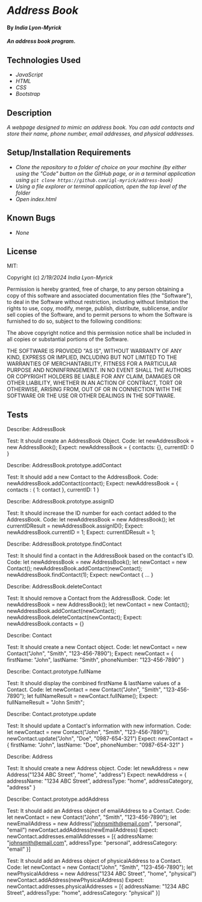 # _Address Book_

#### By _**India Lyon-Myrick**_

#### _An address book program._

## Technologies Used

* _JavaScript_
* _HTML_
* _CSS_
* _Bootstrap_

## Description

_A webpage designed to mimic an address book. You can add contacts and store their name, phone number, email addresses, and physical addresses._

## Setup/Installation Requirements

* _Clone the repository to a folder of choice on your machine (by either using the "Code" button on the GitHub page, or in a terminal application using `git clone https://github.com/igl-myrick/address-book`)_
* _Using a file explorer or terminal application, open the top level of the folder_
* _Open index.html_

## Known Bugs

* _None_

## License

MIT:

Copyright (c) _2/19/2024_ _India Lyon-Myrick_

Permission is hereby granted, free of charge, to any person obtaining a copy of this software and associated documentation files (the "Software"), to deal in the Software without restriction, including without limitation the rights to use, copy, modify, merge, publish, distribute, sublicense, and/or sell copies of the Software, and to permit persons to whom the Software is furnished to do so, subject to the following conditions:

The above copyright notice and this permission notice shall be included in all copies or substantial portions of the Software.

THE SOFTWARE IS PROVIDED "AS IS", WITHOUT WARRANTY OF ANY KIND, EXPRESS OR IMPLIED, INCLUDING BUT NOT LIMITED TO THE WARRANTIES OF MERCHANTABILITY, FITNESS FOR A PARTICULAR PURPOSE AND NONINFRINGEMENT. IN NO EVENT SHALL THE AUTHORS OR COPYRIGHT HOLDERS BE LIABLE FOR ANY CLAIM, DAMAGES OR OTHER LIABILITY, WHETHER IN AN ACTION OF CONTRACT, TORT OR OTHERWISE, ARISING FROM, OUT OF OR IN CONNECTION WITH THE SOFTWARE OR THE USE OR OTHER DEALINGS IN THE SOFTWARE.

## Tests

Describe: AddressBook

Test: It should create an AddressBook Object.
Code: let newAddressBook = new AddressBook();
Expect: newAddressBook = { contacts: {}, currentID: 0 }

Describe: AddressBook.prototype.addContact

Test: It should add a new Contact to the AddressBook.
Code: newAddressBook.addContact(contact);
Expect: newAddressBook = { contacts : { 1: contact }, currentID: 1 }

Describe: AddressBook.prototype.assignID

Test: It should increase the ID number for each contact added to the AddressBook.
Code: 
let newAddressBook = new AddressBook();
let currentIDResult = newAddressBook.assignID();
Expect: newAddressBook.currentID = 1;
Expect: currentIDResult = 1;

Describe: AddressBook.prototype.findContact

Test: It should find a contact in the AddressBook based on the contact's ID.
Code: 
let newAddressBook = new AddressBook();
let newContact = new Contact();
newAddressBook.addContact(newContact);
newAddressBook.findContact(1);
Expect: newContact { ... }

Describe: AddressBook.deleteContact

Test: It should remove a Contact from the AddressBook.
Code:
let newAddressBook = new AddressBook();
let newContact = new Contact();
newAddressBook.addContact(newContact);
newAddressBook.deleteContact(newContact);
Expect: newAddressBook.contacts = {}

Describe: Contact

Test: It should create a new Contact object.
Code: let newContact = new Contact("John", "Smith", "123-456-7890");
Expect: newContact = { firstName: "John", lastName: "Smith", phoneNumber: "123-456-7890" }

Describe: Contact.prototype.fullName

Test: It should display the combined firstName & lastName values of a Contact.
Code:
let newContact = new Contact("John", "Smith", "123-456-7890");
let fullNameResult = newContact.fullName();
Expect: fullNameResult = "John Smith";

Describe: Contact.prototype.update

Test: It should update a Contact's information with new information.
Code: 
let newContact = new Contact("John", "Smith", "123-456-7890");
newContact.update("John", "Doe", "0987-654-321")
Expect: newContact = { firstName: "John", lastName: "Doe", phoneNumber: "0987-654-321" }

Describe: Address

Test: It should create a new Address object.
Code: let newAddress = new Address("1234 ABC Street", "home", "address")
Expect: newAddress = { addressName: "1234 ABC Street", addressType: "home", addressCategory, "address" }

Describe: Contact.prototype.addAddress

Test: It should add an Address object of emailAddress to a Contact.
Code: 
let newContact = new Contact("John", "Smith", "123-456-7890");
let newEmailAddress = new Address("johnsmith@email.com", "personal", "email")
newContact.addAddress(newEmailAddress)
Expect: newContact.addresses.emailAddresses = [{ addressName: "johnsmith@email.com", addressType: "personal", addressCategory: "email" }]

Test: It should add an Address object of physicalAddress to a Contact.
Code: 
let newContact = new Contact("John", "Smith", "123-456-7890");
let newPhysicalAddress = new Address("1234 ABC Street", "home", "physical")
newContact.addAddress(newPhysicalAddress)
Expect: newContact.addresses.physicalAddresses = [{ addressName: "1234 ABC Street", addressType: "home", addressCategory: "physical" }]